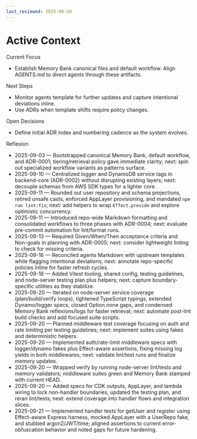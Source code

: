 ```yaml
---
last_reviewed: 2025-09-20
---
```


# Active Context

Current Focus

- Establish Memory Bank canonical files and default workflow. Align AGENTS.md to direct agents through these artifacts.

Next Steps

- Monitor agents template for further updates and capture intentional deviations inline.
- Use ADRs when template shifts require policy changes.

Open Decisions

- Define initial ADR index and numbering cadence as the system evolves.

Reflexion

- 2025-09-03 — Bootstrapped canonical Memory Bank, default workflow, and ADR-0001; tiering/retrieval policy gave immediate clarity; next: spin out specialized workflow variants as patterns surface.
- 2025-09-10 — Centralized logger and DynamoDB service tags in backend-core (ADR-0002) without disrupting existing layers; next: decouple schemas from AWS SDK types for a lighter core.
- 2025-09-11 — Rounded out user repository and schema projections, retired unsafe casts, enforced AppLayer provisioning, and mandated `npm run lint:fix`; next: add helpers to wrap `Effect.provide` and explore optimistic concurrency.
- 2025-09-11 — Introduced repo-wide Markdown formatting and consolidated workflows to three phases with ADR-0004; next: evaluate pre-commit automation for lint/format runs.
- 2025-09-13 — Required Given/When/Then acceptance criteria and Non-goals in planning with ADR-0005; next: consider lightweight linting to check for missing criteria.
- 2025-09-16 — Reconciled agents Markdown with upstream templates while flagging intentional deviations; next: annotate repo-specific policies inline for faster refresh cycles.
- 2025-09-18 — Added Vitest tooling, shared config, testing guidelines, and node-server testing plan plus helpers; next: capture boundary-specific utilities as they stabilize.
- 2025-09-20 — Iterated on node-server service coverage (plan/build/verify loops), tightened TypeScript typings, extended Dynamo/logger specs, closed Option.none gaps, and condensed Memory Bank reflexions/logs for faster retrieval; next: automate post-lint build checks and add focused suite scripts.
- 2025-09-20 — Planned middleware test coverage focusing on auth and rate limiting per testing guidelines; next: implement suites using fakes and deterministic helpers.
- 2025-09-20 — Implemented auth/rate-limit middleware specs with logger/dynamo fakes plus Effect-aware assertions, fixing missing log yields in both middlewares; next: validate lint/test runs and finalize memory updates.
- 2025-09-20 — Wrapped verify by running node-server lint/tests and memory validators; middleware suites green and Memory Bank stamped with current HEAD.
- 2025-09-20 — Added specs for CDK outputs, AppLayer, and lambda wiring to lock non-handler boundaries, updated the testing plan, and reran lint/tests; next: extend coverage into handler flows and integration slices.
- 2025-09-21 — Implemented handler tests for getUser and register using Effect-aware Express harness, mocked AppLayer with a UserRepo fake, and stubbed argon2/JWT/time; aligned assertions to current error-obfuscation behavior and noted gaps for future hardening.
